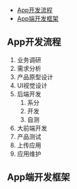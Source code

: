 <!-- TOC -->

- [App开发流程](#app%E5%BC%80%E5%8F%91%E6%B5%81%E7%A8%8B)
- [App端开发框架](#app%E7%AB%AF%E5%BC%80%E5%8F%91%E6%A1%86%E6%9E%B6)

<!-- /TOC -->
## App开发流程

1. 业务调研
2. 需求分析
3. 产品原型设计
4. UI视觉设计
5. 后端开发
   1. 系分
   2. 开发
   3. 自测
6. 大前端开发
7. 产品测试
8. 上传应用
9. 应用维护

## App端开发框架


